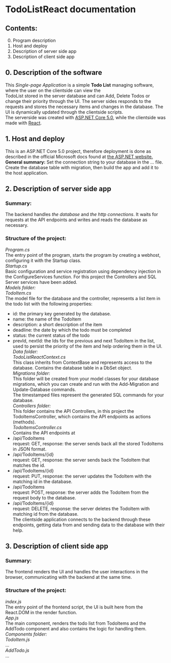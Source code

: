 # TodoListReact documentation
## Contents:
0. Program description
1. Host and deploy
2. Description of server side app
3. Description of client side app

## 0. Description of the software
  This _Single-page Application_ is a simple **Todo List** managing software, where the user on the clientside can view the  
  TodoList stored in the server database and can Add, Delete Todos or change their priority through the UI. The server sides responds to the  
  requests and stores the necessary items and changes in the database. The UI is dynamically updated through the clientside scripts.  
  The serverside was created with [ASP.NET Core 5.0](https://docs.microsoft.com/en-us/aspnet/core/?view=aspnetcore-5.0), while the clientside was made with [React](https://reactjs.org/).

## 1. Host and deploy
  This is an ASP.NET Core 5.0 project, therefore deployment is done as described in the official Microsoft docs found at [the ASP.NET website.](https://docs.microsoft.com/en-us/aspnet/core/host-and-deploy/?view=aspnetcore-5.0)  
  **General summary:**
  Set the connection string to your database in the ... file. Create the database table with migration, then build the app and add it to the host application.

## 2. Description of server side app
### Summary:
  The backend handles _the database_ and _the http connections_. It waits for requests at the API endpoints and writes and reads the database as necessary.
### Structure of the project:
  _Program.cs_  
  The entry point of the program, starts the program by creating a webhost, configuring it with the Startup class.  
  _Startup.cs_  
  Basic configuration and service registration using dependency injection in the ConfigureServices function. For this project the Controllers and SQL Server services have been added.  
  _Models folder:_   
  _TodoItem.cs_  
    The model file for the database and the controller, represents a list item in the todo list with the following properties:  
-  id: the primary key generated by the database.  
-  name: the name of the TodoItem  
-  description: a short description of the item  
-  deadline: the date by which the todo must be completed  
-  status: the current status of the todo  
-  prevId, nextId: the Ids for the previous and next TodoItem in the list, used to persist the priority of the item and help ordering them in the UI.  
  _Data folder:_  
	  _TodoListReactContext.cs_  
	  This class inherits from ContextBase and represents access to the database. Contains the database table in a DbSet object.  
  _Migrations folder:_  
	  This folder will be created from your model classes for your database migrations, which you can create and run with the Add-Migration and Update-Database commands.  
	  The timestamped files represent the generated SQL commands for your database.  
  _Controllers folder:_  
	  This folder contains the API Controllers, in this project the TodoItemsController, which contains the API endpoints as actions (methods).  
	  _TodoItemsController.cs_  
	  Contains the API endpoints at  
-  /api/TodoItems  
			request: GET, response: the server sends back all the stored TodoItems in JSON format.  
-  /api/TodoItems/{id}  
			request: GET, response: the server sends back the TodoItem that matches the id.  
-  /api/TodoItems/{id}  
			request: PUT, response: the server updates the TodoItem with the matching id in the database.  
-  /api/TodoItems  
			request: POST, response: the server adds the TodoItem from the request body to the database.  
-  /api/TodoItems/{id}  
			request: DELETE, response: the server deletes the TodoItem with matching id from the database.  
	The clientside application connects to the backend through these endpoints, getting data from and sending data to the database with their help.  

## 3. Description of client side app
### Summary:
  The frontend renders the UI and handles the user interactions in the browser, communicating with the backend at the same time.
### Structure of the project:  
  _index.js_  
  The entry point of the frontend script, the UI is built here from the React.DOM in the render function.  
  _App.js_  
  The main component, renders the todo list from TodoItems and the AddTodo component and also contains the logic for handling them.  
  _Components folder:_  
	  _TodoItem.js_  
	...  
	  _AddTodo.js_  
	...  




